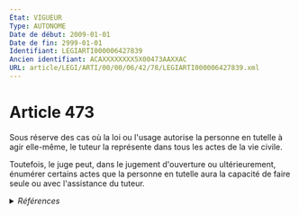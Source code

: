 ```yaml
---
État: VIGUEUR
Type: AUTONOME
Date de début: 2009-01-01
Date de fin: 2999-01-01
Identifiant: LEGIARTI000006427839
Ancien identifiant: ACAXXXXXXXX5X00473AAXXAC
URL: article/LEGI/ARTI/00/00/06/42/78/LEGIARTI000006427839.xml
---
```


<h1>Article 473</h1>

Sous réserve des cas où la loi ou l'usage autorise la personne en tutelle à agir
elle-même, le tuteur la représente dans tous les actes de la vie civile.<br />

Toutefois, le juge peut, dans le jugement d'ouverture ou ultérieurement,
énumérer certains actes que la personne en tutelle aura la capacité de faire
seule ou avec l'assistance du tuteur.


<details>
  <summary><em>Références</em></summary>

  <h2>Articles faisant référence à l'article</h2>
  
  <ul>
    <li>
      <a href="https://legal.tricoteuses.fr//redirection/LEGIARTI000006284898?vers=git&vers=legifrance">LOI n° 2007-308 du 5 mars 2007 portant réforme de la protection juridique des majeurs - article 7 ENTIEREMENT_MODIF</a> MODIFICATION cible
    </li>
  </ul>
  
  <h2>Références faites par l'article</h2>
  
  <ul>
    <li>
      1964-12-14 CITATION cible <a href="https://legal.tricoteuses.fr//redirection/LEGIARTI000006283763?vers=git&vers=legifrance">Loi n° 64-1230 du 14 décembre 1964 portant modification des dispositions du code civil relatives à la tutelle et à l'émancipation - article 13 AUTONOME VIGUEUR, en vigueur depuis le 1965-06-15</a>
    </li>
    <li>
      1964-12-14 CITATION cible <a href="https://legal.tricoteuses.fr//redirection/LEGIARTI000006283765?vers=git&vers=legifrance">Loi n° 64-1230 du 14 décembre 1964 portant modification des dispositions du code civil relatives à la tutelle et à l'émancipation - article 15 AUTONOME VIGUEUR, en vigueur depuis le 1965-06-15</a>
    </li>
    <li>
      2007-03-05 MODIFICATION source <a href="https://legal.tricoteuses.fr//redirection/LEGIARTI000006284898?vers=git&vers=legifrance">LOI n° 2007-308 du 5 mars 2007 portant réforme de la protection juridique des majeurs - article 7 ENTIEREMENT_MODIF</a>
    </li>
    <li>
      2999-01-01 CITATION cible <a href="https://legal.tricoteuses.fr//redirection/LEGIARTI000006428288?vers=git&vers=legifrance">Code civil - article 504 AUTONOME VIGUEUR, en vigueur depuis le 2009-01-01</a>
    </li>
    <li>
      2999-01-01 CITATION cible <a href="https://legal.tricoteuses.fr//redirection/LEGIARTI000020616285?vers=git&vers=legifrance">Code civil - article 511 AUTONOME MODIFIE, en vigueur du 2010-01-01 au 2016-11-20</a>
    </li>
    <li>
      2999-01-01 CITATION cible <a href="https://legal.tricoteuses.fr//redirection/LEGIARTI000037362244?vers=git&vers=legifrance">Code de l'action sociale et des familles - article R471-5-1 AUTONOME VIGUEUR, en vigueur depuis le 2018-09-01</a>
    </li>
    <li>
      2999-01-01 CITATION cible <a href="https://legal.tricoteuses.fr//redirection/LEGIARTI000037362268?vers=git&vers=legifrance">Code de l'action sociale et des familles - article R472-8 AUTONOME VIGUEUR, en vigueur depuis le 2018-09-01</a>
    </li>
    <li>
      CODIFICATION source Loi 1803-03-14
    </li>
  </ul>
</details>
